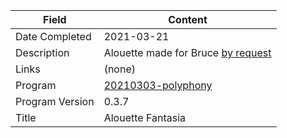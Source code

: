 Field | Content
--- | ---
Date Completed | 2021-03-21
Description | Alouette made for Bruce [by request](https://in-thread.sonic-pi.net/t/polyphony-project-v0-3-0/5259/30?u=d0lfyn)
Links | (none)
Program | [20210303-polyphony](https://github.com/dolphinOfDelphi/20210303-polyphony)
Program Version | 0.3.7
Title | Alouette Fantasia
